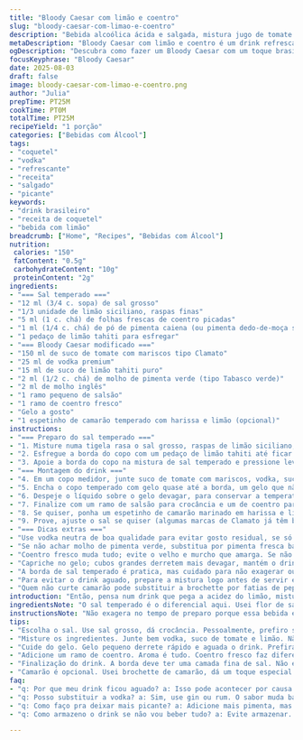 ```yaml
---
title: "Bloody Caesar com limão e coentro"
slug: "bloody-caesar-com-limao-e-coentro"
description: "Bebida alcoólica ácida e salgada, mistura jugo de tomate com vodka, limão e especiarias. Versão reinventada com twist cítrico e leve picância adaptada para o paladar brasileiro. Sem glúten, lactose, ovos, nozes e derivados lácteos. Combina frescor do coentro com o toque ardido do pimenta e um toque defumado na borda do copo. Pra quem curte um drink encorpado, refrescante, com aroma marcante de limão e especiarias feito em casa."
metaDescription: "Bloody Caesar com limão e coentro é um drink refrescante e marcante, combina suco de tomate com vodka e especiarias."
ogDescription: "Descubra como fazer um Bloody Caesar com um toque brasileiro, combinação de suco de tomate, limão e coentro para um drink único."
focusKeyphrase: "Bloody Caesar"
date: 2025-08-03
draft: false
image: bloody-caesar-com-limao-e-coentro.png
author: "Julia"
prepTime: PT25M
cookTime: PT0M
totalTime: PT25M
recipeYield: "1 porção"
categories: ["Bebidas com Álcool"]
tags:
- "coquetel"
- "vodka"
- "refrescante"
- "receita"
- "salgado"
- "picante"
keywords:
- "drink brasileiro"
- "receita de coquetel"
- "bebida com limão"
breadcrumb: ["Home", "Recipes", "Bebidas com Álcool"]
nutrition: 
 calories: "150"
 fatContent: "0.5g"
 carbohydrateContent: "10g"
 proteinContent: "2g"
ingredients:
- "=== Sal temperado ==="
- "12 ml (3/4 c. sopa) de sal grosso"
- "1/3 unidade de limão siciliano, raspas finas"
- "5 ml (1 c. chá) de folhas frescas de coentro picadas"
- "1 ml (1/4 c. chá) de pó de pimenta caiena (ou pimenta dedo-de-moça seca bem triturada)"
- "1 pedaço de limão tahiti para esfregar"
- "=== Bloody Caesar modificado ==="
- "150 ml de suco de tomate com mariscos tipo Clamato"
- "25 ml de vodka premium"
- "15 ml de suco de limão tahiti puro"
- "2 ml (1/2 c. chá) de molho de pimenta verde (tipo Tabasco verde)"
- "2 ml de molho inglês"
- "1 ramo pequeno de salsão"
- "1 ramo de coentro fresco"
- "Gelo a gosto"
- "1 espetinho de camarão temperado com harissa e limão (opcional)"
instructions:
- "=== Preparo do sal temperado ==="
- "1. Misture numa tigela rasa o sal grosso, raspas de limão siciliano, coentro picado e a pimenta caiena. Essa combinação equilibra o salgado, o cítrico e o picante. Reserve."
- "2. Esfregue a borda do copo com um pedaço de limão tahiti até ficar úmido, mas sem acumular líquido demais. Pode molhar, mas cuidado para não escorregar."
- "3. Apoie a borda do copo na mistura de sal temperado e pressione levemente para grudar o tempero. Vai criar uma crosta que dá textura e sabor já na primeira lambida."
- "=== Montagem do drink ==="
- "4. Em um copo medidor, junte suco de tomate com mariscos, vodka, suco de limão, molho de pimenta e molho inglês. Mexa com uma colher para integrar, sem agitar demais para não perder a textura grossa do suco de tomate."
- "5. Encha o copo temperado com gelo quase até a borda, um gelo que não seja muito fino para não diluir rápido."
- "6. Despeje o líquido sobre o gelo devagar, para conservar a temperatura e o aroma do drink."
- "7. Finalize com um ramo de salsão para crocância e um de coentro para aroma fresco, deixando sobressaindo da bebida."
- "8. Se quiser, ponha um espetinho de camarão marinado em harissa e limão na borda para contraste de sabor quente e cítrico. Não é obrigatório mas vai chocar quem provar."
- "9. Prove, ajuste o sal se quiser (algumas marcas de Clamato já têm bastante), e leve logo à boca antes do gelo derreter demais."
- "=== Dicas extras ==="
- "Use vodka neutra de boa qualidade para evitar gosto residual, se só tiver vodka barata, um toque a mais de limão pode disfarçar."
- "Se não achar molho de pimenta verde, substitua por pimenta fresca batida com um pouco de vinagre de maçã e uma pitada de açúcar."
- "Coentro fresco muda tudo; evite o velho e murcho que amarga. Se não tiver, hortelã pode dar um frescor diferente, mas não é substituto perfeito."
- "Capriche no gelo; cubos grandes derretem mais devagar, mantém o drink gelado sem aguá-lo rápido."
- "A borda de sal temperado é pratica, mas cuidado para não exagerar ou errar o tipo de sal. Sal fino pode grudar demais e embolar."
- "Para evitar o drink aguado, prepare a mistura logo antes de servir e nunca deixe engarrafado, o suco de tomate oxida rápido."
- "Quem não curte camarão pode substituir a brochette por fatias de pepino picantes ou até um limão siciliano para enfeitar."
introduction: "Então, pensa num drink que pega a acidez do limão, mistura com um suco encorpado de tomate e um toque salgado do mar? Bloody Caesar, mas com umas pegadas diferentes, e eu cansei da versão original que era meio sem graça cheia de ingredientes meia boca. Sal aromatizado entra forte pra dar aquele crunch na borda do copo, essencial para o jogo de sabores. Se você nunca sentiu o cheiro do coentro fresquinho misturado com sal e limão, tá perdendo. E esse toque de pimenta, que não queima na cara, só dá um calorzinho no final. Camarão temperado que vai na lateral? Isso é charme, mas também prova que quem faz cocktail pode ser cozinheiro também. Já tentei usar só sal sem tempero, ficou umblend, sem graça. Suco de tomate com mariscos é fundamental, um Clamato bom, nada de mix genérico. Tudo isso em 20 minutos, mas o segredo vai no toque e no olhar, não no relógio. Gosto de sentir a borda do copo com o dedo e ver se o sal grudou direitinho, se não ficou muito salgado, porque ninguém precisa de excesso. Faço e passo pra folga, é jogo rápido mas que chama atenção em qualquer mesa. E se quiser, rola até fazer uma versão sem álcool só tirando a vodka, a graça do limão e do coentro continua lá. Experimentar, aprender e adaptar."
ingredientsNote: "O sal temperado é o diferencial aqui. Usei flor de sal em versões antigas, mas grosso dá melhor textura, porque não some rápido e dá aquele chiado quando você beija a borda. Limão siciliano traz aroma diferente do tahiti, mesmo que use pouco. O coentro é fresquíssimo, e tem que ser, porque coentro velho vira amargo, estraga o drink. Pode trocar a pimenta vermelha por uma caiena fina, que é mais seca, para ajustar o nível de ardência ao seu gosto, especialmente importante para quem não curte muito calor na garganta. Para o Bloody Caesar, um suco de tomate com mariscos de qualidade muda tudo; tente evitar versões muito artificiais. Vodka clara e neutra é o que reconciliar com o cocktail para não brigar com os sabores naturais. Molho inglês dá umami e liga tudo, mas cuidado com o excesso que pode virar muito salgado. O ramo de salsão fresquinho traz um crocante inesperado, e o coentro na decoração dá frescor aromático aberto. O espetinho de camarão não é regra, mas transforma o drink numa experiência gastronômica, com o toque do tempero harissa e limão. Se não for possível encontrar, rodelas de pepino ou mesmo uma pimenta fresca dão uma sacudida criativa."
instructionsNote: "Não exagera no tempo de preparo porque essa bebida é sobre frescor – os ingredientes não podem ficar muito tempo misturados para não perderem a viva cor e o perfume do limão e coentro. A borda com o sal temperado pede um gesto firme mas delicado na hora de pressionar o copo, para não borrar ou juntar muito sal que incomoda na primeira lambida. Eu já amoleci a borda demais e a crostinha desmanchou metade do liquido na mão. Mistura o suco, a vodka e os molhos num copo medidor, mexa devagar só para combinar; nada de agitação violenta que vai liberar gases e reduzir a textura densa do suco de tomate com mariscos. O gelo também importa – cubos grandes são sempre melhor, derretem devagar e mantém a bebida gelada mas sem água demais. Colocar o gelo primeiro, depois o líquido é mais eficiente para manter o drink na temperatura ideal. Pra finalizar, a decoraçao tem função dupla: além de dar charme, traz aromas que liberam com o calor ou umidecem a boca, preparando para o primeiro gole. Já fiz sem coentro uma vez; perdeu uma assinatura que nem todo mundo percebe, mas que salva o drink da mesmice. Os camarões com harissa não vão pro copo, fica na borda para sentir o sabor aos poucos, uma surpresa sensorial que provoca o paladar. A ideia é beber logo depois de pronto para curtir a textura e o sabor limpo, antes do gelo derreter e o sal da borda dissolver completamente."
tips:
- "Escolha o sal. Use sal grosso, dá crocância. Pessoalmente, prefiro sal temperado; ele gruda melhor. Importantíssimo caprichar no sabor. Comprando sal direto da rocha, a textura é mais rústica."
- "Misture os ingredientes. Junte bem vodka, suco de tomate e limão. Não vale agitar muito, dissolve a textura do tomate. Coquetel não é pra ser água, é suculento. Aprendi isso na marra, já fiz vários que ficaram fino."
- "Cuide do gelo. Gelo pequeno derrete rápido e aguada o drink. Prefira cubos maiores. Segura a temperatura; já deixei bebidas mornas ou com bastante água. A sensação é horrível."
- "Adicione um ramo de coentro. Aroma é tudo. Coentro fresco faz diferença, não tem comparação. Já usei o velho e murcho, o gosto foi amargo. Tem que usar sempre o fresquinho. Se não tiver, vale a hortelã, mas não é mesma coisa."
- "Finalização do drink. A borda deve ter uma camada fina de sal. Não exagere, equilíbrio é essencial. Vi drinks com excesso de sal, horríveis."
- "Camarão é opcional. Usei brochette de camarão, dá um toque especial ao drink. Se não tiver, rodelas de pepino também funcionam, mas a experiência não é a mesma."
faq:
- "q: Por que meu drink ficou aguado? a: Isso pode acontecer por causa do gelo. Cubos pequenos derretem rápido. Use grandes. Misture sempre que for servir. Espere até o último momento para montar."
- "q: Posso substituir a vodka? a: Sim, use gin ou rum. O sabor muda bastante. Segurança é escolher algo neutro, não brigue com os sabores. Proporção ainda é a mesma para o drink."
- "q: Como faço pra deixar mais picante? a: Adicione mais pimenta, mas cuidado com o equilíbrio. Tem que fazer primeiro e ir provando. Uma pitada a mais de pimenta caiena pode fazer a diferença."
- "q: Como armazeno o drink se não vou beber tudo? a: Evite armazenar. Jennifer, colega minha, uma vez deixou engarrafado, ficou oxidado e amargo. A mistura de tomate não dura. É melhor preparar sempre na hora."

---
```


